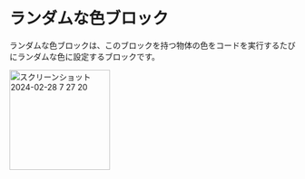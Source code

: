 # ランダムな色ブロック

ランダムな色ブロックは、このブロックを持つ物体の色をコードを実行するたびにランダムな色に設定するブロックです。

<img width="177" alt="スクリーンショット 2024-02-28 7 27 20" src="https://github.com/levelenter/blockvrock_doc/assets/119035293/57093660-6108-4afe-9426-c1b62c8b64f9">
